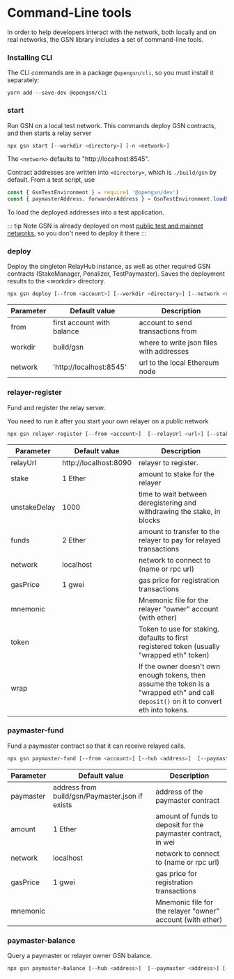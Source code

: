 # Command-Line tools

In order to help developers interact with the network, both locally and on real networks, the GSN library includes a set of command-line tools.

### Installing CLI

The CLI commands are in a package `@opengsn/cli`, so you must install it separately:
```
yarn add --save-dev @opengsn/cli
```

### start <a id="start"></a>

Run GSN on a local test network.
This commands deploy GSN contracts, and then starts a relay server

```bash
npx gsn start [--workdir <directory>] [-n <network>]
```

The `<network>` defaults to "http://localhost:8545".

Contract addresses are written into `<directory>`, which is `./build/gsn` by default.
From a test script, use
```js
const { GsnTestEnvironment } = require( '@opengsn/dev')
const { paymasterAddress, forwarderAddress } = GsnTestEnvironment.loadDeployments()
```

To load the deployed addresses into a test application.

::: tip Note
GSN is already deployed on most [public test and mainnet networks](/networks.md), so you don't need to deploy it there
:::

### deploy <a id="deploy"></a>

Deploy the singleton RelayHub instance, as well as other required GSN contracts (StakeManager, Penalizer, TestPaymaster). Saves the deployment results to the &lt;workdir> directory.

```bash
npx gsn deploy [--from <account>] [--workdir <directory>] [--network <url>]
```

|Parameter|Default value|Description|
|---|---|---|
|from|first account with balance|account to send transactions from
|workdir|build/gsn|where to write json files with addresses
|network|'http://localhost:8545'|url to the local Ethereum node

### relayer-register <a id="register"></a>
Fund and register the relay server.

You need to run it after you start your own relayer on a public network

```bash
npx gsn relayer-register [--from <account>]  [--relayUrl <url>] [--stake <stake>] [--unstakeDelay <delay>] [--funds <funds>] [--network <url>] [ --gasPrice <gasPrice>] [--mnemonic <mnemonic-file>] [--token <tokenAddress>] [--wrap]
```


|Parameter|Default value|Description
|---|---|---|
|relayUrl|http://localhost:8090|relayer to register.
|stake|1 Ether|amount to stake for the relayer
|unstakeDelay|1000|time to wait between deregistering and withdrawing the stake, in blocks
|funds|2 Ether|amount to transfer to the relayer to pay for relayed transactions
|network|localhost|network to connect to (name or rpc url)
|gasPrice|1 gwei|gas price for registration transactions
|mnemonic||Mnemonic file for the relayer "owner" account (with ether)
|token||Token to use for staking. defaults to first registered token (usually "wrapped eth" token)
|wrap||If the owner doesn't own enough tokens, then assume the token is a "wrapped eth" and call `deposit()` on it to convert eth into tokens. 


### paymaster-fund

Fund a paymaster contract so that it can receive relayed calls.

```bash
npx gsn paymaster-fund [--from <account>] [--hub <address>]  [--paymaster <address>] [--amount <amount>] [--network <url>] [ --gasPrice <gasPrice>] [--mnemonic <mnemonic-file>]
```

|Parameter|Default value|Description
|---|---|---|
|paymaster|address from build/gsn/Paymaster.json if exists|address of the paymaster contract
|amount|1 Ether|amount of funds to deposit for the paymaster contract, in wei
|network|localhost|network to connect to (name or rpc url)
|gasPrice|1 gwei|gas price for registration transactions
|mnemonic||Mnemonic file for the relayer "owner" account (with ether)


### paymaster-balance

Query a paymaster or relayer owner GSN balance.

```bash
npx gsn paymaster-balance [--hub <address>]  [--paymaster <address>] [--network <url>]
```
